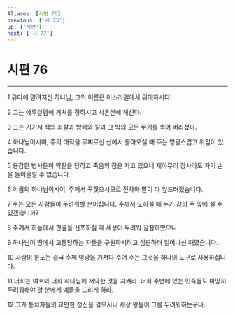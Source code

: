```yaml
---
Aliases: [시편 76]
previous: ['시 75']
up: ['시편']
next: ['시 77']
---
```

# 시편 76

***


1 유다에 알려지신 하나님, 그의 이름은 이스라엘에서 위대하시다! 

2 그는 예루살렘에 거처를 정하시고 시온산에 계신다. 

3 그는 거기서 적의 화살과 방패와 칼과 그 밖의 모든 무기를 꺾어 버리셨다. 

4 하나님이시여, 주의 대적을 무찌르신 산에서 돌아오실 때 주는 영광스럽고 위엄이 있습니다. 

5 용감한 병사들이 약탈을 당하고 죽음의 잠을 자고 있으니 제아무리 장사라도 자기 손을 들어올릴 수 없습니다. 

6 야곱의 하나님이시여, 주께서 꾸짖으시므로 전차와 말이 다 엎드러졌습니다. 

7 주는 모든 사람들이 두려워할 분이십니다. 주께서 노하실 때 누가 감히 주 앞에 설 수 있겠습니까? 

8 주께서 하늘에서 판결을 선포하실 때 세상이 두려워 잠잠하였으니 

9 하나님이 땅에서 고통당하는 자들을 구원하시려고 심판하러 일어나신 때였습니다. 

10 사람의 분노는 결국 주께 영광을 가져다 주며 주는 그것을 하나의 도구로 사용하십니다. 

11 너희는 여호와 너희 하나님께 서약한 것을 지켜라. 너희 주변에 있는 민족들도 마땅히 두려워해야 할 분에게 예물을 드리게 하라. 

12 그가 통치자들의 교만한 정신을 꺾으시니 세상 왕들이 그를 두려워하는구나.
